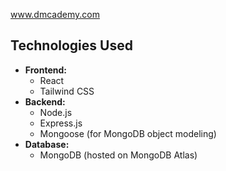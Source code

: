 www.dmcademy.com

## Technologies Used

* **Frontend:**
    * React
    * Tailwind CSS
* **Backend:**
    * Node.js
    * Express.js
    * Mongoose (for MongoDB object modeling)
* **Database:**
    * MongoDB (hosted on MongoDB Atlas)
